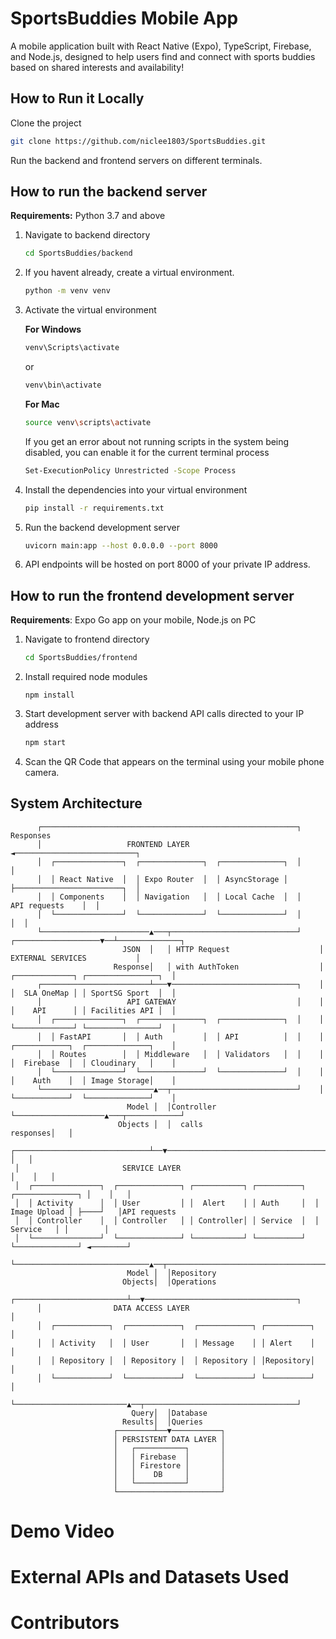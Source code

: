 # SportsBuddies Mobile App
  A mobile application built with React Native (Expo), TypeScript, Firebase, and Node.js, designed to help users find and connect with sports buddies based on shared interests and 
  availability!
## How to Run it Locally
Clone the project
```bash
git clone https://github.com/niclee1803/SportsBuddies.git
```

Run the backend and frontend servers on different terminals.

## How to run the backend server
**Requirements:** Python 3.7 and above
1. Navigate to backend directory
   ```bash
   cd SportsBuddies/backend
   ```

2. If you havent already, create a virtual environment.
   ```bash
   python -m venv venv
   ```

3. Activate the virtual environment
   
   **For Windows**
   ```bash
   venv\Scripts\activate
   ```
   or
   ```bash
   venv\bin\activate
   ```
   **For Mac**
   ```bash
   source venv\scripts\activate
   ```
      
     
   If you get an error about not running scripts in the system being disabled, you can enable it for the current terminal process
   ```bash
   Set-ExecutionPolicy Unrestricted -Scope Process
   ```

3. Install the dependencies into your virtual environment
   ```bash
   pip install -r requirements.txt
   ```

4. Run the backend development server
   ```bash
   uvicorn main:app --host 0.0.0.0 --port 8000
   ```

6. API endpoints will be hosted on port 8000 of your private IP address.



     
## How to run the frontend development server
**Requirements**: Expo Go app on your mobile, Node.js on PC
1. Navigate to frontend directory
   ```bash
   cd SportsBuddies/frontend
   ```

2. Install required node modules
   ```
   npm install
   ```
   
3. Start development server with backend API calls directed to your IP address
   ```bash
   npm start
   ```

4. Scan the QR Code that appears on the terminal using your mobile phone camera.


## System Architecture
```text
      ┌─────────────────────────────────────────────────────────┐          Responses                        
      │                   FRONTEND LAYER                        ◄───────────────────────────┐               
      │  ┌───────────────┐  ┌──────────────┐  ┌──────────────┐  │                           │               
      │  │ React Native  │  │ Expo Router  │  │ AsyncStorage │  ├────────────────────────┐  │               
      │  │ Components    │  │ Navigation   │  │ Local Cache  │  │        API requests    │  │               
      │  └───────────────┘  └──────────────┘  └──────────────┘  │                        │  │               
      └────────────────────────▲───┬────────────────────────────┘    ┌───────────────────▼──┴──────────────┐
                         JSON  │   │ HTTP Request                    │         EXTERNAL SERVICES           │
                       Response│   │ with AuthToken                  │ ┌─────────────┐ ┌────────────────┐  │
      ┌────────────────────────┴───▼────────────────────────────┐    │ │  SLA OneMap │ │ SportSG Sport  │  │
      │                   API GATEWAY                           │    │ │    API      │ │ Facilities API │  │
      │  ┌───────────────┐  ┌──────────────┐  ┌──────────────┐  │    │ └─────────────┘ └────────────────┘  │
      │  │ FastAPI       │  │ Auth         │  │ API          │  │    │ ┌────────────┐  ┌──────────────┐    │
      │  │ Routes        │  │ Middleware   │  │ Validators   │  │    │ │  Firebase  │  │ Cloudinary   │    │
      │  └───────────────┘  └──────────────┘  └──────────────┘  │    │ │    Auth    │  │ Image Storage│    │
      └─────────────────────────▲──┬────────────────────────────┘    │ └────────────┘  └──────────────┘    │
                          Model │  │Controller                       └────────────────────▲───┬────────────┘
                        Objects │  │  calls                                      responses│   │             
 ┌──────────────────────────────┴──▼─────────────────────────────────────────────────┐    │   │             
 │                       SERVICE LAYER                                               │    │   │             
 │  ┌───────────────┐  ┌──────────────┐ ┌───────────┐ ┌──────────┐  ┌──────────────┐ │    │   │             
 │  │ Activity      │  │ User         │ │  Alert    │ │ Auth     │  │ Image Upload │ ├────┘   │API requests 
 │  │ Controller    │  │ Controller   │ │ Controller│ │ Service  │  │    Service   │ │        │             
 │  └───────────────┘  └──────────────┘ └───────────┘ └──────────┘  └──────────────┘ ◄────────┘             
 └──────────────────────────────▲──┬─────────────────────────────────────────────────┘                      
                          Model │  │Repository                                                              
                         Objects│  │Operations                                                              
      ┌─────────────────────────┴──▼──────────────────────────────────┐                                     
      │                DATA ACCESS LAYER                              │                                     
      │  ┌────────────┐  ┌────────────┐  ┌────────────┐ ┌──────────┐  │                                     
      │  │ Activity   │  │ User       │  │ Message    │ │ Alert    │  │                                     
      │  │ Repository │  │ Repository │  │ Repository │ │Repository│  │                                     
      │  └────────────┘  └────────────┘  └────────────┘ └──────────┘  │                                     
      └─────────────────────────▲──┬──────────────────────────────────┘                                     
                           Query│  │Database                                                                
                         Results│  │Queries                                                                 
                       ┌────────┴──▼───────────┐                                                            
                       │ PERSISTENT DATA LAYER │                                                            
                       │   ┌───────────┐       │                                                            
                       │   │ Firebase  │       │                                                            
                       │   │ Firestore │       │                                                            
                       │   │    DB     │       │                                                            
                       │   └───────────┘       │                                                            
                       └───────────────────────┘                                                            
```


# Demo Video



# External APIs and Datasets Used


# Contributors
